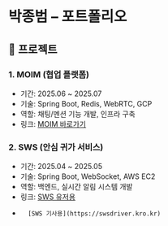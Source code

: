 # 박종범 – 포트폴리오

## 💼 프로젝트
### 1. MOIM (협업 플랫폼)
- 기간: 2025.06 ~ 2025.07
- 기술: Spring Boot, Redis, WebRTC, GCP
- 역할: 채팅/멘션 기능 개발, 인프라 구축
- 링크: [MOIM 바로가기](https://jongbeom-moim.o-r.kr)

### 2. SWS (안심 귀가 서비스)
- 기간: 2025.04 ~ 2025.05
- 기술: Spring Boot, WebSocket, AWS EC2
- 역할: 백엔드, 실시간 알림 시스템 개발
- 링크: [SWS 유저용](https://swsuser.kro.kr)
-       [SWS 기사용](https://swsdriver.kro.kr)
